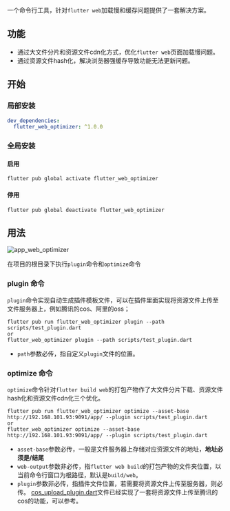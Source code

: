 一个命令行工具，针对`flutter web`加载慢和缓存问题提供了一套解决方案。

## 功能

- 通过大文件分片和资源文件cdn化方式，优化`flutter web`页面加载慢问题。
- 通过资源文件hash化，解决浏览器强缓存导致功能无法更新问题。

## 开始

### 局部安装

```yaml
dev_dependencies:
  flutter_web_optimizer: ^1.0.0
```

### 全局安装

#### 启用

```shell
flutter pub global activate flutter_web_optimizer
```

#### 停用

```shell
flutter pub global deactivate flutter_web_optimizer
```

## 用法

![app_web_optimizer](https://github.com/TryImpossible/flutter_web_optimizer/raw/main/20221124-183101.png)

在项目的根目录下执行`plugin`命令和`optimize`命令

### plugin 命令

`plugin`命令实现自动生成插件模板文件，可以在插件里面实现将资源文件上传至文件服务器上，例如腾讯的cos、阿里的oss；

```shell
flutter pub run flutter_web_optimizer plugin --path scripts/test_plugin.dart
or
flutter_web_optimizer plugin --path scripts/test_plugin.dart
```

- `path`参数必传，指自定义`plugin`文件的位置。

### optimize 命令

`optimize`命令针对`flutter build web`的打包产物作了大文件分片下载、资源文件hash化和资源文件cdn化三个优化。

```shell
flutter pub run flutter_web_optimizer optimize --asset-base http://192.168.101.93:9091/app/ --plugin scripts/test_plugin.dart
or 
flutter_web_optimizer optimize --asset-base http://192.168.101.93:9091/app/ --plugin scripts/test_plugin.dart
```

- `asset-base`参数必传，一般是文件服务器上存储对应资源文件的地址，**地址必须是/结尾**
- `web-output`参数非必传，指`flutter web build`的打包产物的文件夹位置，以当前命令行窗口为根路径，默认是`build/web`。
- `plugin`参数非必传，指插件文件位置，若需要将资源文件上传至服务器，则必传。
  [cos_upload_plugin.dart](example/scripts/cos_upload_plugin.dart)文件已经实现了一套将资源文件上传至腾讯的cos的功能，可以参考。
